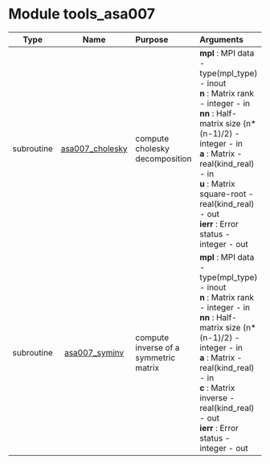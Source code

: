 # Module tools_asa007

| Type | Name | Purpose | Arguments          |
| :--: | :--: | :------ | :----------------- |
| subroutine | [asa007_cholesky](https://github.com/JCSDA/saber/tree/develop/src/saber/external/tools_asa007.F90#L41) | compute cholesky decomposition | <b>mpl</b> :  MPI data - type(mpl_type) - inout<br><b>n</b> :  Matrix rank - integer - in<br><b>nn</b> :  Half-matrix size (n*(n-1)/2) - integer - in<br><b>a</b> :  Matrix - real(kind_real) - in<br><b>u</b> :  Matrix square-root - real(kind_real) - out<br><b>ierr</b> :  Error status - integer - out |
| subroutine | [asa007_syminv](https://github.com/JCSDA/saber/tree/develop/src/saber/external/tools_asa007.F90#L120) | compute inverse of a symmetric matrix | <b>mpl</b> :  MPI data - type(mpl_type) - inout<br><b>n</b> :  Matrix rank - integer - in<br><b>nn</b> :  Half-matrix size (n*(n-1)/2) - integer - in<br><b>a</b> :  Matrix - real(kind_real) - in<br><b>c</b> :  Matrix inverse - real(kind_real) - out<br><b>ierr</b> :  Error status - integer - out |
